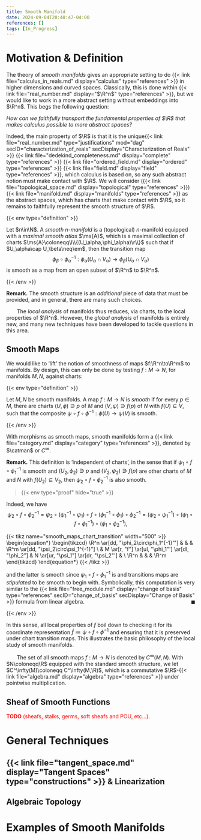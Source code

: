 ```yaml
---
title: Smooth Manifold
date: 2024-09-04T20:48:47-04:00
references: []
tags: [In_Progress]
---
```


# Motivation & Definition

The theory of *smooth manifolds* gives an appropriate setting to do {{< link file="calculus_in_reals.md" display="calculus" type="references" >}} in higher dimensions and curved spaces. Classically, this is done within {{< link file="real_number.md" display="$\R^n$" type="references" >}}, but we would like to work in a more abstract setting without embeddings into $\R^n$. This begs the following question:

<div class="space"></div>
<div class="center">
    <i>How can we faithfully transport the fundamental properties of $\R$ that makes calculus possible to more abstract spaces?</i>
</div>
<div class="space"></div>

Indeed, the main property of $\R$ is that it is the unique{{< link file="real_number.md" type="justifications" mod="dag" secID="characterization_of_reals" secDisplay="Characterization of Reals" >}} {{< link file="dedekind_completeness.md" display="complete" type="references" >}} {{< link file="ordered_field.md" display="ordered" type="references" >}} {{< link file="field.md" display="field" type="references" >}}, which calculus is based on, so any such abstract notion must make contact with $\R$. We will consider ({{< link file="topological_space.md" display="topological" type="references" >}}) {{< link file="manifold.md" display="manifolds" type="references" >}} as the abstract spaces, which has charts that make contact with $\R$, so it remains to faithfully represent the smooth structure of $\R$.

{{< env type="definition" >}}

Let $n\in\N$. A *smooth $n$-manifold* is a (topological) $n$-manifold equipped with a *maximal smooth atlas* $\ms{A}$, which is a maximal collection of charts $\ms{A}\coloneqq\l\\{(U_\alpha,\phi_\alpha)\r\\}$ such that if $U_\alpha\cap U_\beta\neq\em$, then the transition map
$$\begin{equation}
    \phi_\beta\circ\phi_\alpha^{-1}:\phi_\alpha(U_\alpha\cap V_\alpha)\to\phi_\beta(U_\alpha\cap V_\alpha)
\end{equation}$$
is smooth as a map from an open subset of $\R^n$ to $\R^n$.

{{< /env >}}

**Remark.** The smooth structure is an *additional* piece of data that must be provided, and in general, there are many such choices.

<div class="space"></div>

&emsp;&emsp;The *local analysis* of manifolds thus reduces, via charts, to the local properties of $\R^n$. However, the *global analysis* of manifolds is entirely new, and many new techniques have been developed to tackle questions in this area.

## Smooth Maps

We would like to ‘lift’ the notion of smoothness of maps $f:\R^n\to\R^m$ to manifolds. By design, this can only be done by testing $f:M\to N$, for manifolds $M,N$, against charts:

{{< env type="definition" >}}

Let $M,N$ be smooth manifolds. A map $f:M\to N$ is *smooth* if for every $p\in M$, there are charts $(U,\phi)\ni p$ of $M$ and $(V,\psi)\ni f(p)$ of $N$ with $f(U)\subseteq V$, such that the composite $\psi\circ f\circ\phi^{-1}:\phi(U)\to\psi(V)$ is smooth.

{{< /env >}}

With morphisms as smooth maps, smooth manifolds form a {{< link file="category.md" display="category" type="references" >}}, denoted by $\catman$ or $C^\infty$.

<div class="space"></div>

**Remark.** This definition is ‘independent of charts’, in the sense that if $\psi_1\circ f\circ\phi_1^{-1}$ is smooth and $(U_2,\phi_2)\ni p$ and $(V_2,\psi_2)\ni f(p)$ are other charts of $M$ and $N$ with $f(U_2)\subseteq V_2$, then $\psi_2\circ f\circ\phi_2^{-1}$ is also smooth.

>{{< env type="proof" hide="true" >}}

Indeed, we have
$$\begin{equation}
    \psi_2\circ f\circ\phi_2^{-1}=\psi_2\circ(\psi_1^{-1}\circ\psi_1)\circ f\circ(\phi_1^{-1}\circ\phi_1)\circ\phi_2^{-1}=(\psi_2\circ\psi_1^{-1})\circ(\psi_1\circ f\circ\phi_1^{-1})\circ(\phi_1\circ\phi_2^{-1}),
\end{equation}$$

{{< tikz name="smooth_maps_chart_transition" width="500" >}}
\begin{equation*}
    \begin{tikzcd}
        \R^n \ar[dd, "\phi_2\circ\phi_1^{-1}"'] & & & \R^m \ar[dd, "\psi_2\circ\psi_1^{-1}"] \\
        & M \ar[r, "f"] \ar[ul, "\phi_1"'] \ar[dl, "\phi_2"] & N \ar[ur, "\psi_1"] \ar[dr, "\psi_2"'] & \\
        \R^n & & & \R^m
    \end{tikzcd}
\end{equation*}
{{< /tikz >}}

and the latter is smooth since $\psi_1\circ f\circ\phi_1^{-1}$ is and transitions maps are *stipulated* to be smooth to begin with. Symbolically, this computation is very similar to the {{< link file="free_module.md" display="change of basis" type="references" secID="change_of_basis" secDisplay="Change of Basis" >}} formula from linear algebra.<span style="float:right;">$\blacksquare$</span>

{{< /env >}}

In this sense, all local properties of $f$ boil down to checking it for its coordinate representation $\hat{f}\coloneqq\psi\circ f\circ\phi^{-1}$ and ensuring that it is preserved under chart transition maps. This illustrates the basic philosophy of the local study of smooth manifolds.

<div class="space"></div>

&emsp;&emsp;The set of all smooth maps $f:M\to N$ is denoted by $C^\infty(M,N)$. With $N\coloneqq\R$ equipped with the standard smooth structure, we let $C^\infty(M)\coloneqq C^\infty(M,\R)$, which is a commutative $\R$-{{< link file="algebra.md" display="algebra" type="references" >}} under pointwise multiplication.

## Sheaf of Smooth Functions

<span style="color:red">**TODO** (sheafs, stalks, germs, soft sheafs and POU, etc...).</span>

# General Techniques

## {{< link file="tangent_space.md" display="Tangent Spaces" type="constructions" >}} & Linearization

## Algebraic Topology

# Examples of Smooth Manifolds
